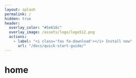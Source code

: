 ```yaml
---
layout: splash
permalink: /
hidden: true
header:
  overlay_color: "#5e616c"
  overlay_image: /assets/logo/logo512.png
  actions:
    - label: "<i class='fas fa-download'></i> Install now"
      url: "/docs/quick-start-guide/"
---
```

# home